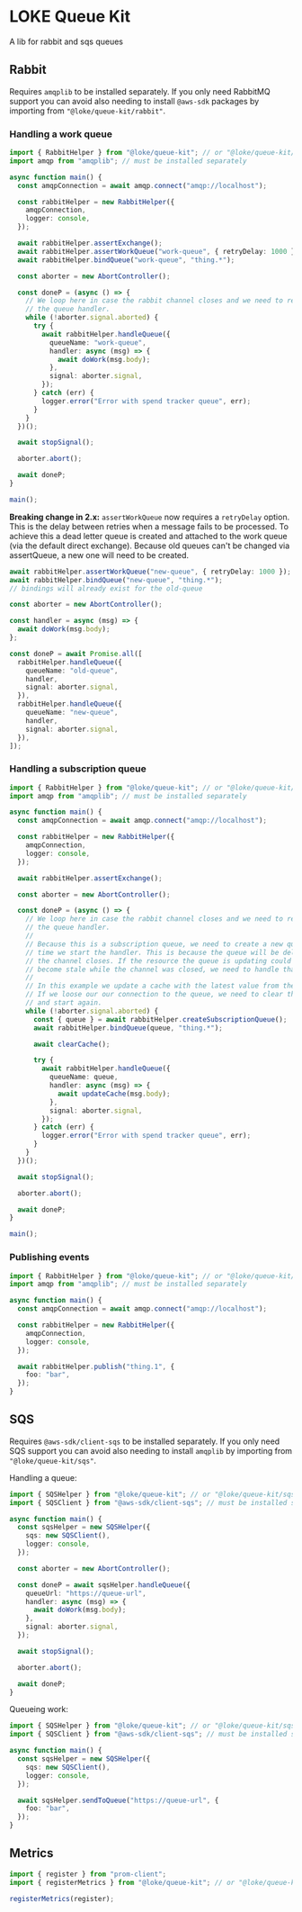 # LOKE Queue Kit

A lib for rabbit and sqs queues

## Rabbit

Requires `amqplib` to be installed separately. If you only need RabbitMQ support you can avoid also needing to install `@aws-sdk` packages by importing from `"@loke/queue-kit/rabbit"`.

### Handling a work queue

```ts
import { RabbitHelper } from "@loke/queue-kit"; // or "@loke/queue-kit/rabbit"
import amqp from "amqplib"; // must be installed separately

async function main() {
  const amqpConnection = await amqp.connect("amqp://localhost");

  const rabbitHelper = new RabbitHelper({
    amqpConnection,
    logger: console,
  });

  await rabbitHelper.assertExchange();
  await rabbitHelper.assertWorkQueue("work-queue", { retryDelay: 1000 });
  await rabbitHelper.bindQueue("work-queue", "thing.*");

  const aborter = new AbortController();

  const doneP = (async () => {
    // We loop here in case the rabbit channel closes and we need to restart
    // the queue handler.
    while (!aborter.signal.aborted) {
      try {
        await rabbitHelper.handleQueue({
          queueName: "work-queue",
          handler: async (msg) => {
            await doWork(msg.body);
          },
          signal: aborter.signal,
        });
      } catch (err) {
        logger.error("Error with spend tracker queue", err);
      }
    }
  })();

  await stopSignal();

  aborter.abort();

  await doneP;
}

main();
```

**Breaking change in 2.x:** `assertWorkQueue` now requires a `retryDelay`
option. This is the delay between retries when a message fails to be processed.
To achieve this a dead letter queue is created and attached to the work queue
(via the default direct exchange). Because old queues can't be changed via
assertQueue, a new one will need to be created.

```ts
await rabbitHelper.assertWorkQueue("new-queue", { retryDelay: 1000 });
await rabbitHelper.bindQueue("new-queue", "thing.*");
// bindings will already exist for the old-queue

const aborter = new AbortController();

const handler = async (msg) => {
  await doWork(msg.body);
};

const doneP = await Promise.all([
  rabbitHelper.handleQueue({
    queueName: "old-queue",
    handler,
    signal: aborter.signal,
  }),
  rabbitHelper.handleQueue({
    queueName: "new-queue",
    handler,
    signal: aborter.signal,
  }),
]);
```

### Handling a subscription queue

```ts
import { RabbitHelper } from "@loke/queue-kit"; // or "@loke/queue-kit/rabbit"
import amqp from "amqplib"; // must be installed separately

async function main() {
  const amqpConnection = await amqp.connect("amqp://localhost");

  const rabbitHelper = new RabbitHelper({
    amqpConnection,
    logger: console,
  });

  await rabbitHelper.assertExchange();

  const aborter = new AbortController();

  const doneP = (async () => {
    // We loop here in case the rabbit channel closes and we need to restart
    // the queue handler.
    //
    // Because this is a subscription queue, we need to create a new queue each
    // time we start the handler. This is because the queue will be deleted when
    // the channel closes. If the resource the queue is updating could have
    // become stale while the channel was closed, we need to handle that too.
    //
    // In this example we update a cache with the latest value from the queue.
    // If we loose our our connection to the queue, we need to clear the cache
    // and start again.
    while (!aborter.signal.aborted) {
      const { queue } = await rabbitHelper.createSubscriptionQueue();
      await rabbitHelper.bindQueue(queue, "thing.*");

      await clearCache();

      try {
        await rabbitHelper.handleQueue({
          queueName: queue,
          handler: async (msg) => {
            await updateCache(msg.body);
          },
          signal: aborter.signal,
        });
      } catch (err) {
        logger.error("Error with spend tracker queue", err);
      }
    }
  })();

  await stopSignal();

  aborter.abort();

  await doneP;
}

main();
```

### Publishing events

```ts
import { RabbitHelper } from "@loke/queue-kit"; // or "@loke/queue-kit/rabbit"
import amqp from "amqplib"; // must be installed separately

async function main() {
  const amqpConnection = await amqp.connect("amqp://localhost");

  const rabbitHelper = new RabbitHelper({
    amqpConnection,
    logger: console,
  });

  await rabbitHelper.publish("thing.1", {
    foo: "bar",
  });
}
```

## SQS

Requires `@aws-sdk/client-sqs` to be installed separately. If you only need SQS support you can avoid also needing to install `amqplib` by importing from `"@loke/queue-kit/sqs"`.

Handling a queue:

```ts
import { SQSHelper } from "@loke/queue-kit"; // or "@loke/queue-kit/sqs"
import { SQSClient } from "@aws-sdk/client-sqs"; // must be installed separately

async function main() {
  const sqsHelper = new SQSHelper({
    sqs: new SQSClient(),
    logger: console,
  });

  const aborter = new AbortController();

  const doneP = await sqsHelper.handleQueue({
    queueUrl: "https://queue-url",
    handler: async (msg) => {
      await doWork(msg.body);
    },
    signal: aborter.signal,
  });

  await stopSignal();

  aborter.abort();

  await doneP;
}
```

Queueing work:

```ts
import { SQSHelper } from "@loke/queue-kit"; // or "@loke/queue-kit/sqs"
import { SQSClient } from "@aws-sdk/client-sqs"; // must be installed separately

async function main() {
  const sqsHelper = new SQSHelper({
    sqs: new SQSClient(),
    logger: console,
  });

  await sqsHelper.sendToQueue("https://queue-url", {
    foo: "bar",
  });
}
```

## Metrics

```ts
import { register } from "prom-client";
import { registerMetrics } from "@loke/queue-kit"; // or "@loke/queue-kit/rabbit" or "@loke/queue-kit/sqs"

registerMetrics(register);
```
